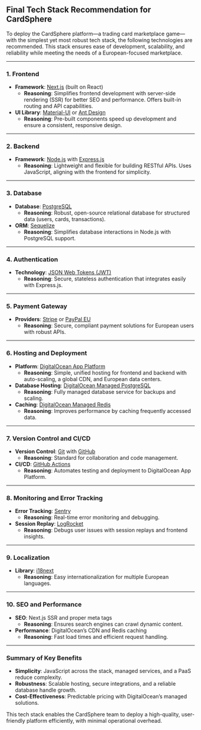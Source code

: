 ## Final Tech Stack Recommendation for CardSphere

To deploy the CardSphere platform—a trading card marketplace game—with the simplest yet most robust tech stack, the following technologies are recommended. This stack ensures ease of development, scalability, and reliability while meeting the needs of a European-focused marketplace.

---

### 1. Frontend
- **Framework**: [Next.js](https://nextjs.org/) (built on React)
  - **Reasoning**: Simplifies frontend development with server-side rendering (SSR) for better SEO and performance. Offers built-in routing and API capabilities.
- **UI Library**: [Material-UI](https://mui.com/) or [Ant Design](https://ant.design/)
  - **Reasoning**: Pre-built components speed up development and ensure a consistent, responsive design.

---

### 2. Backend
- **Framework**: [Node.js](https://nodejs.org/) with [Express.js](https://expressjs.com/)
  - **Reasoning**: Lightweight and flexible for building RESTful APIs. Uses JavaScript, aligning with the frontend for simplicity.

---

### 3. Database
- **Database**: [PostgreSQL](https://www.postgresql.org/)
  - **Reasoning**: Robust, open-source relational database for structured data (users, cards, transactions).
- **ORM**: [Sequelize](https://sequelize.org/)
  - **Reasoning**: Simplifies database interactions in Node.js with PostgreSQL support.

---

### 4. Authentication
- **Technology**: [JSON Web Tokens (JWT)](https://jwt.io/)
  - **Reasoning**: Secure, stateless authentication that integrates easily with Express.js.

---

### 5. Payment Gateway
- **Providers**: [Stripe](https://stripe.com/) or [PayPal EU](https://www.paypal.com/)
  - **Reasoning**: Secure, compliant payment solutions for European users with robust APIs.

---

### 6. Hosting and Deployment
- **Platform**: [DigitalOcean App Platform](https://www.digitalocean.com/products/app-platform/)
  - **Reasoning**: Simple, unified hosting for frontend and backend with auto-scaling, a global CDN, and European data centers.
- **Database Hosting**: [DigitalOcean Managed PostgreSQL](https://www.digitalocean.com/products/managed-databases/)
  - **Reasoning**: Fully managed database service for backups and scaling.
- **Caching**: [DigitalOcean Managed Redis](https://www.digitalocean.com/products/managed-databases/)
  - **Reasoning**: Improves performance by caching frequently accessed data.

---

### 7. Version Control and CI/CD
- **Version Control**: [Git](https://git-scm.com/) with [GitHub](https://github.com/)
  - **Reasoning**: Standard for collaboration and code management.
- **CI/CD**: [GitHub Actions](https://github.com/features/actions)
  - **Reasoning**: Automates testing and deployment to DigitalOcean App Platform.

---

### 8. Monitoring and Error Tracking
- **Error Tracking**: [Sentry](https://sentry.io/)
  - **Reasoning**: Real-time error monitoring and debugging.
- **Session Replay**: [LogRocket](https://logrocket.com/)
  - **Reasoning**: Debugs user issues with session replays and frontend insights.

---

### 9. Localization
- **Library**: [i18next](https://www.i18next.com/)
  - **Reasoning**: Easy internationalization for multiple European languages.

---

### 10. SEO and Performance
- **SEO**: Next.js SSR and proper meta tags
  - **Reasoning**: Ensures search engines can crawl dynamic content.
- **Performance**: DigitalOcean’s CDN and Redis caching
  - **Reasoning**: Fast load times and efficient request handling.

---

### Summary of Key Benefits
- **Simplicity**: JavaScript across the stack, managed services, and a PaaS reduce complexity.
- **Robustness**: Scalable hosting, secure integrations, and a reliable database handle growth.
- **Cost-Effectiveness**: Predictable pricing with DigitalOcean’s managed solutions.

This tech stack enables the CardSphere team to deploy a high-quality, user-friendly platform efficiently, with minimal operational overhead.
